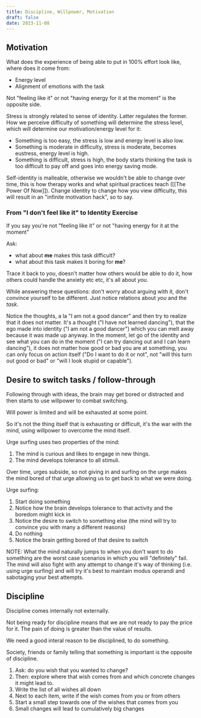 ```yaml
---
title: Discipline, Willpower, Motivation
draft: false
date: 2023-11-08
---
```


## Motivation

What does the experience of being able to put in 100% effort look like, where does it come from:
- Energy level
- Alignment of emotions with the task

Not "feeling like it" or not "having energy for it at the moment" is the opposite side.

Stress is strongly related to sense of identity. Latter regulates the former. How we perceive difficulty of something will determine the stress level, which will determine our motivation/energy level for it:
- Something is too easy, the stress is low and energy level is also low.
- Something is moderate in difficulty, stress is moderate, becomes eustress, energy level is high.
- Something is difficult, stress is high, the body starts thinking the task is too difficult to pay off and goes into energy saving mode.

Self-identity is malleable, otherwise we wouldn't be able to change over time, this is how therapy works and what spiritual practices teach ([[The Power Of Now]]). Change identity to change how you view difficulty, this will result in an "infinite motivation hack", so to say.
### From "I don't feel like it" to Identity Exercise

If you say you're not "feeling like it" or not "having energy for it at the moment"

Ask: 
- what about **me** makes this task difficult?
- what about this task makes it boring for **me**?

Trace it back to *you*, doesn't matter how others would be able to do it, how others could handle the anxiety etc etc, it's all about *you*.

While answering these questions: don't worry about arguing with it, don't convince yourself to be different. Just notice relations about *you* and the *task*.

Notice the thoughts, a la "I am not a good dancer" and then try to realize that it does not matter. It's a thought ("I have not learned dancing"), that the ego made into identity ("I am not a good dancer") which you can melt away because it was made up anyway. In the moment, let go of the identity and see what you can do in the moment ("I can try dancing out and I can learn dancing"), it does not matter how good or bad you are at something, you can only focus on action itself ("Do I want to do it or not", not "will this turn out good or bad" or "will I look stupid or capable").

## Desire to switch tasks / follow-through

Following through with ideas, the brain may get bored or distracted and then starts to use willpower to combat switching.

Will power is limited and will be exhausted at some point.

So it's not the thing itself that is exhausting or difficult, it's the war with the mind, using willpower to overcome the mind itself.

Urge surfing uses two properties of the mind:

1. The mind is curious and likes to engage in new things.
2. The mind develops tolerance to all stimuli.

Over time, urges subside, so not giving in and surfing on the urge makes the mind bored of that urge allowing us to get back to what we were doing.

Urge surfing:

1. Start doing something
2. Notice how the brain develops tolerance to that activity and the boredom might kick in
3. Notice the desire to switch to something else (the mind will try to convince you with many a different reasons)
4. Do nothing
5. Notice the brain getting bored of that desire to switch

NOTE: What the mind naturally jumps to when you don't want to do something are the worst case scenarios in which you will "definitely" fail. The mind will also fight with any attempt to change it's way of thinking (i.e. using urge surfing) and will try it's best to maintain modus operandi and sabotaging your best attempts.

## Discipline

Discipline comes internally not externally.

Not being ready for discipline means that we are not ready to pay the price for it. The pain of doing is greater than the value of results.

We need a good interal reason to be disciplined, to do something.

Society, friends or family telling that something is important is the opposite of discipline.

1. Ask: do you wish that you wanted to change?
2. Then: explore where that wish comes from and which concrete changes it might lead to.
3. Write the list of all wishes all down
4. Next to each item, write if the wish comes from you or from others
5. Start a small step towards one of the wishes that comes from you
6. Small changes will lead to cumulatively big changes
